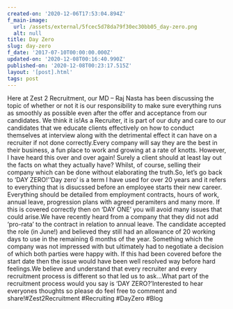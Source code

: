 ```yaml
---
created-on: '2020-12-06T17:53:04.894Z'
f_main-image:
  url: /assets/external/5fcec5d78da79f30ec30bb05_day-zero.png
  alt: null
title: Day Zero
slug: day-zero
f_date: '2017-07-10T00:00:00.000Z'
updated-on: '2020-12-08T00:16:40.990Z'
published-on: '2020-12-08T00:23:17.515Z'
layout: '[post].html'
tags: post
---
```


Here at Zest 2 Recruitment, our MD – Raj Nasta has been discussing the topic of whether or not it is our responsibility to make sure everything runs as smoothly as possible even after the offer and acceptance from our candidates. We think it is!As a Recruiter, it is part of our duty and care to our candidates that we educate clients effectively on how to conduct themselves at interview along with the detrimental effect it can have on a recruiter if not done correctly.Every company will say they are the best in their business, a fun place to work and growing at a rate of knotts. However, I have heard this over and over again! Surely a client should at least lay out the facts on what they actually have? Whilst, of course, selling their company which can be done without elaborating the truth.So, let’s go back to ‘DAY ZERO!’‘Day zero’ is a term I have used for over 20 years and it refers to everything that is disucssed before an employee starts their new career. Everything should be detailed from employment contracts, hours of work, annual leave, progression plans with agreed peramiters and many more. If this is covered correctly then on ‘DAY ONE’ you will avoid many issues that could arise.We have recently heard from a company that they did not add ‘pro-rata’ to the contract in relation to annual leave. The candidate accepted the role (in June!) and believed they still had an allowance of 20 working days to use in the remaining 6 months of the year. Something which the company was not impressed with but ultimately had to negotiate a decision of which both parties were happy with. If this had been covered before the start date then the issue would have been well resolved way before hard feelings.We believe and understand that every recruiter and every recruitment process is different so that led us to ask…What part of the recruitment process would you say is ‘DAY ZERO?’Interested to hear everyones thoughts so please do feel free to comment and share!#Zest2Recruitment #Recruiting #DayZero #Blog
